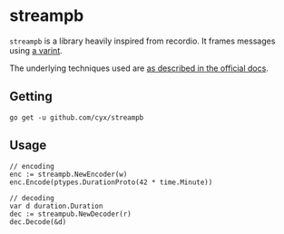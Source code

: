 # streampb

`streampb` is a library heavily inspired from recordio. It frames messages
using [a varint](https://golang.org/pkg/encoding/binary/#Varint).

The underlying techniques used are [as described in the official docs][docs].

[docs]: https://developers.google.com/protocol-buffers/docs/techniques#streaming

## Getting

```
go get -u github.com/cyx/streampb
```

## Usage

```golang
// encoding
enc := streampb.NewEncoder(w)
enc.Encode(ptypes.DurationProto(42 * time.Minute))

// decoding
var d duration.Duration
dec := streampub.NewDecoder(r)
dec.Decode(&d)
```
